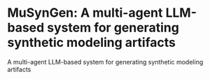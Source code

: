 # MuSynGen: A multi-agent LLM-based system for generating synthetic modeling artifacts

A multi-agent LLM-based system for generating synthetic modeling artifacts
